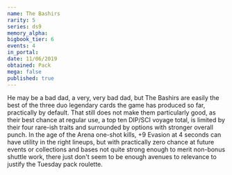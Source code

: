 ```yaml
---
name: The Bashirs
rarity: 5
series: ds9
memory_alpha:
bigbook_tier: 6
events: 4
in_portal:
date: 11/06/2019
obtained: Pack
mega: false
published: true
---
```


He may be a bad dad, a very, very bad dad, but The Bashirs are easily the best of the three duo legendary cards the game has produced so far, practically by default. That still does not make them particularly good, as their best chance at regular use, a top ten DIP/SCI voyage total, is limited by their four rare-ish traits and surrounded by options with stronger overall punch. In the age of the Arena one-shot kills, +9 Evasion at 4 seconds can have utility in the right lineups, but with practically zero chance at future events or collections and bases not quite strong enough to merit non-bonus shuttle work, there just don't seem to be enough avenues to relevance to justify the Tuesday pack roulette.

